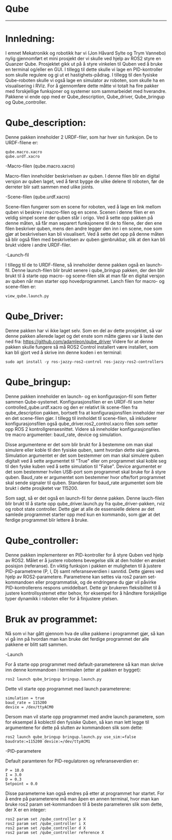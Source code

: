 # Qube
-----
# Innledning:
I emnet Mekatronikk og robotikk har vi (Jon Håvard Sylte og Trym Vannebo) nylig gjennomført et mini prosjekt der vi skulle ved hjelp av ROS2 styre en Quanzer Qube. 
Prosjektet gikk ut på å styre vinkelen til Quben ved å bruke en terminal og/eller en GUI. I tillegg til dette skulle vi lage en PID-kontroller som skulle regulere og gi ut et hastighets-pådrag. I tillegg til den fysiske Qube-roboten skulle vi også lage en simulator av roboten, som skulle ha en visualisering i RViz. For å gjennomføre dette måtte vi totalt ha fire pakker med forskjellige funksjoner og systemer som sammarbeidet med hverandre. Pakkene vi ende opp med er Qube_description, Qube_driver, Qube_bringup og Qube_controller. 

# Qube_description:
Denne pakken inneholder 2 URDF-filer, som har hver sin funksjon. De to URDF-filene er: 

    qube.macro.xacro
    qube.urdf.xacro
-Macro-filen (qube.macro.xacro)

Macro-filen inneholder beskrivelsen av quben. I denne filen blir en digital versjon av quben laget, ved å først bygge de ulike delene til roboten, før de derreter blir satt sammen med ulike joints.

-Scene-filen (qube.urdf.xacro)

Scene-filen fungerer som en scene for roboten, ved å lage en link mellom quben vi beskrev i macro-filen og en scene. Scenen i denne filen er en veldig simpel scene der quben står i origo. Ved å sette opp pakken på denne måten, så får man separert funksjonene til de to filene, der den ene filen beskriver quben, mens den andre legger den inn i en scene, noe som gjør at beskrivelsen kan bli visualisert. Ved å sette det opp på denne måten så blir også filen med beskrivelsen av quben gjenbrukbar, slik at den kan bli brukt videre i andre URDF-filer.

-Launch-fil

I tillegg til de to URDF-filene, så inneholder denne pakken også en launch-fil. Denne launch-filen blir brukt senere i qube_bringup pakken, der den blir brukt til å starte opp macro- og scene-filen slik at man får en digital versjon av quben når man starter opp hovedprogrammet. Lanch filen for macro- og scene-filen er:

    view_qube.launch.py

# Qube_Driver:
Denne pakken har vi ikke laget selv. Som en del av dette prosjektet, så var denne pakken allerede laget og det enste som måtte gjøres var å laste den ned fra: https://github.com/adamleon/qube_driver
Videre for at denne pakken skulle fungere så må ROS2 Control installert være installert, som kan bli gjort ved å skrive inn denne koden i en terminal:
    
    sudo apt install -y ros-jazzy-ros2-control ros-jazzy-ros2-controllers


# Qube_bringup:
Denne pakken inneholder en launch- og en konfigurasjon-fil som fletter sammen Qube-systemet. Konfigurasjonsfilen er en URDF-fil som heter controlled_qube.urdf.xacro og den er relativt lik scene-filen fra qube_description pakken, bortsett fra at konfigurasjonsfilen inneholder mer en det scene-filen gjør. I tillegg til innholdet til scene-filen, så inkluderer konfigurasjonsfilen også qube_driver.ros2_control.xacro filen som setter opp ROS 2 kontrollgrensesnittet. Videre så inneholder konfigurasjonsfilen tre macro argumenter: baud_rate, device og simulation. 

Disse argumentene er det som blir brukt for å bestemme om man skal simulere eller koble til den fysiske quben, samt hvordan dette skal gjøres. Simulation argumentet er det som bestemmer om man skal simulere quben digitalt ved å sette argumentet til "True" eller om programmet skal koble seg til den fyske kuben ved å sette simulation til "False". Device argumentet er det som bestemmer hvilen USB-port som programmet skal bruke for å styre quben. Baud_rate er argumentet som bestemmer hvor ofte/fort programmet skal sende signaler til quben. Standaren for baud_rate argumentet som ble brukt i dette prosjketet var 115200.

Som sagt, så er det også en launch-fil for denne pakken. Denne lauch-filen blir brukt til å starte opp qube_driver.launch.py fra qube_driver-pakken, rviz og robot state controller. Dette gjør at alle de essensielle delene av det samlede programmet starter opp med kun en kommando, som gjør at det ferdige programmet blir lettere å bruke.

# Qube_controller:
Denne pakken implementerer en PID-kontroller for å styre Quben ved hjelp av ROS2. Målet er å justere robotens bevegelse slik at den holder en ønsket posisjon (referanse). En viktig funksjon i pakken er muligheten til å justere PID-parametrene (P, I, D) samt referanseverdien i sanntid. Dette gjøres ved hjelp av ROS2-parametere. Parametrene kan settes via ros2 param set-kommandoen eller programmatisk, og de endringene du gjør vil påvirke PID-kontrollerens respons umiddelbart. Dette gir brukeren fleksibilitet til å justere kontrollsystemet etter behov, for eksempel for å håndtere forskjellige typer dynamikk i roboten eller for å finjustere ytelsen.

# Bruk av programmet:
Nå som vi har gått gjennom hva de ulike pakkene i programmet gjør, så kan vi gå inn på hvordan man kan bruke det ferdige programmet der alle pakkene er blitt satt sammen. 

-Launch

For å starte opp programmet med default-parameterene så kan man skrive inn denne kommandoen i terminalen (etter at pakken er bygget):
   
    ros2 launch qube_bringup bringup.launch.py
Dette vil starte opp programmet med launch parameterene:

    simulation = true
    baud_rate = 115200
    device = /dev/ttyACM0    

Dersom man vil starte opp programmet med andre launch parametere, som for eksempel å koblectil den fysiske Quben, så kan man lett legge til argumentene for dette på slutten av kommandoen slik som dette:

    ros2 launch qube_bringup bringup.launch.py use_sim:=false baudrate:=115200 device:=/dev/ttyACM1

-PID-parametere

Default paramteren for PID-regulatoren og referanseverdien er:

    P = 10.0
    I = 3.0
    D = 0.3
    Setpoint = 0.0
Disse parameterne kan også endres på etter at programmet har startet. For å endre på parameterene må man åpen en annen terminal, hvor man kan bruke ros2 param set-kommandoen til å beste parameteren slik som dette, der X er en integer:

    ros2 param set /qube_controller p X
    ros2 param set /qube_controller i X
    ros2 param set /qube_controller d X
    ros2 param set /qube_controller reference X


